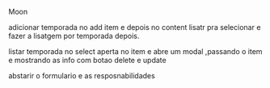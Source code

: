 Moon

adicionar temporada no add item e depois no content lisatr pra selecionar e fazer a lisatgem por temporada depois.

listar temporada no select
aperta no item e abre um modal ,passando o item e mostrando as info com botao delete e update

abstarir o formulario e as resposnabilidades